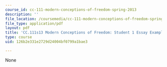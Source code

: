 ```yaml
---
course_id: cc-111-modern-conceptions-of-freedom-spring-2013
description: ''
file_location: /coursemedia/cc-111-modern-conceptions-of-freedom-spring-2013/126b2e331e2729d24004bf0799a1bae3_MITCC_111F12_HobbesLocke.pdf
file_type: application/pdf
layout: pdf
title: 'CC.111s13 Modern Conceptions of Freedom: Student 1 Essay Example'
type: course
uid: 126b2e331e2729d24004bf0799a1bae3

---
```

None